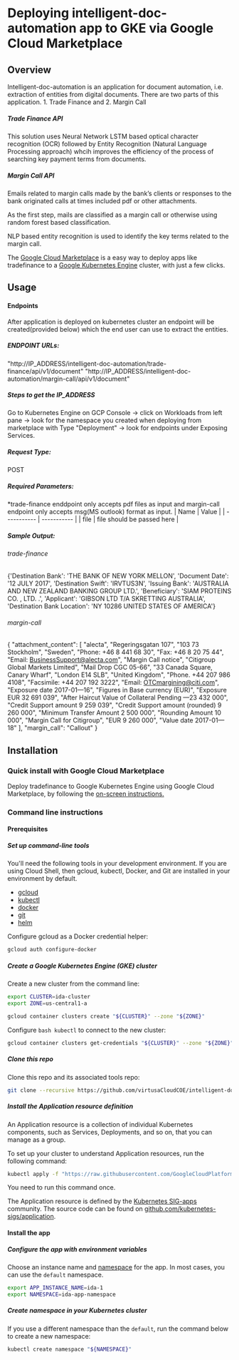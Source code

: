 
# Deploying intelligent-doc-automation app to GKE via Google Cloud Marketplace

## Overview
Intelligent-doc-automation is an application for document automation, i.e. extraction of entities from digital documents. There are two parts of this application. 1. Trade Finance and 2. Margin Call


##### Trade Finance API
This solution uses Neural Network LSTM based optical character recognition (OCR) followed by Entity Recognition (Natural Language Processing approach) whcih improves the efficiency of the process of searching key payment terms from documents.

##### Margin Call API
Emails related to margin calls made by the bank’s clients or responses to the bank originated calls at times included pdf or other attachments.

As the first step, mails are classified as a margin call or otherwise using random forest based classification.

NLP based entity recognition is used to identify the key terms related to the margin call.

The 
[Google Cloud Marketplace][1] 
is a easy way to deploy apps like tradefinance to a 
[Google Kubernetes Engine][2] 
cluster, with just a few clicks.

[1]: https://console.cloud.google.com/
[2]: https://cloud.google.com/kubernetes-engine/

## Usage
#### Endpoints
After application is deployed on kubernetes cluster an endpoint will be created(provided below) which the end user can use to extract the entities.

##### ENDPOINT URLs: 
 
"http://IP_ADDRESS/intelligent-doc-automation/trade-finance/api/v1/document"
"http://IP_ADDRESS/intelligent-doc-automation/margin-call/api/v1/document"

##### Steps to get the IP_ADDRESS
Go to Kubernetes Engine on GCP Console -> click on Workloads from left pane -> look for the namespace you created when deploying from marketplace with Type "Deployment" -> look for endpoints under Exposing Services.

##### Request Type: 
POST

##### Required Parameters:
  *trade-finance enddpoint only accepts pdf files as input and margin-call endpoint only accepts msg(MS outlook) format as input.
  | Name      | Value |
  | ----------- | ----------- |
  | file      | file should be passed here       |

##### Sample Output:
###### trade-finance
{'Destination Bank': 'THE BANK OF NEW YORK MELLON', 'Document Date': '12 JULY 2017', 'Destination Swift': 'IRVTUS3N', 'Issuing Bank': 'AUSTRALIA AND NEW ZEALAND BANKING GROUP LTD.', 'Beneficiary': 'SIAM PROTEINS CO. , LTD. .', 'Applicant': 'GIBSON LTD T/A SKRETTING AUSTRALIA', 'Destination Bank Location': 'NY 10286 UNITED STATES OF AMERICA'}

###### margin-call
{
  "attachment_content": [
    "alecta",
    "Regeringsgatan 107",
    "103 73 Stockholm",
    "Sweden",
    "Phone: +46 8 441 68 30",
    "Fax: +46 8 20 75 44",
    "Email: BusinessSupport@alecta.com",
    "Margin Call notice",
    "Citigroup Global Markets Limited",
    "Mail Drop CGC 05-66",
    "33 Canada Square, Canary Wharf",
    "London E14 SLB",
    "United Kingdom",
    "Phone. +44 207 986 4108",
    "Facsimile: +44 207 192 3222",
    "Email: OTCmargining@citi.com",
    "Exposure date 2017-01—16",
    "Figures in Base currency (EUR)",
    "Exposure EUR 32 691 039",
    "After Haircut Value of Collateral Pending —23 432 000",
    "Credit Support amount 9 259 039",
    "Credit Support amount (rounded) 9 260 000",
    "Minimum Transfer Amount 2 500 000",
    "Rounding Amount 10 000",
    "Margin Call for Citigroup",
    "EUR 9 260 000",
    "Value date 2017-01—18"
  ],
  "margin_call": "Callout"
}

## Installation

### Quick install with Google Cloud Marketplace

Deploy tradefinance to Google Kubernetes Engine using Google Cloud Marketplace, by following the [on-screen instructions.]()

### Command line instructions

#### Prerequisites

##### Set up command-line tools

You'll need the following tools in your development environment. If you are using Cloud Shell, then gcloud, kubectl, Docker, and Git are installed in your environment by default.

* [gcloud](https://cloud.google.com/sdk/gcloud/)
* [kubectl](https://kubernetes.io/docs/reference/kubectl/overview/)
* [docker](https://docs.docker.com/install/)
* [git](https://git-scm.com/book/en/v2/Getting-Started-Installing-Git)
* [helm](https://helm.sh/)

Configure gcloud as a Docker credential helper:

```bash
gcloud auth configure-docker
```

##### Create a Google Kubernetes Engine (GKE) cluster

Create a new cluster from the command line:

```bash
export CLUSTER=ida-cluster
export ZONE=us-central1-a

gcloud container clusters create "${CLUSTER}" --zone "${ZONE}"
```

Configure ```bash kubectl``` to connect to the new cluster:
```bash 
gcloud container clusters get-credentials "${CLUSTER}" --zone "${ZONE}"
```

##### Clone this repo

Clone this repo and its associated tools repo:

```bash
git clone --recursive https://github.com/virtusaCloudCOE/intelligent-doc-automation.git
```

##### Install the Application resource definition

An Application resource is a collection of individual Kubernetes components, such as Services, Deployments, and so on, that you can manage as a group.

To set up your cluster to understand Application resources, run the following command:

```bash
kubectl apply -f "https://raw.githubusercontent.com/GoogleCloudPlatform/marketplace-k8s-app-tools/master/crd/app-crd.yaml"
```

You need to run this command once.

The Application resource is defined by the [Kubernetes SIG-apps](https://github.com/kubernetes/community/tree/master/sig-apps) community. The source code can be found on [github.com/kubernetes-sigs/application](https://github.com/kubernetes-sigs/application).

#### Install the app


##### Configure the app with environment variables

Choose an instance name and [namespace](https://kubernetes.io/docs/concepts/overview/working-with-objects/namespaces/) for the app. In most cases, you can use the ```default``` namespace.

```bash 
export APP_INSTANCE_NAME=ida-1
export NAMESPACE=ida-app-namespace
```

##### Create namespace in your Kubernetes cluster

If you use a different namespace than the ```default```, run the command below to create a new namespace:

```bash
kubectl create namespace "${NAMESPACE}"
````

